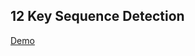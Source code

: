 ## 12 Key Sequence Detection

[Demo](https://joannewsj.github.io/JavaScript30/12%20-%20Key%20Sequence%20Detection/)
